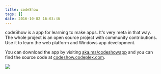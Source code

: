 ```yaml
---
title: codeShow
tags: []
date: 2016-10-02 16:03:46
---
```


codeShow is a app for learning to make apps. It&#39;s very meta in that way. The whole project is an open source project with community contributions. Use it to learn the web platform and Windows app development.

You can download the app by visiting [aka.ms/codeshowapp](http://aka.ms/codeshowapp) and you can find the source code at [codeshow.codeplex.com](http://codeshow.codeplex.com).

![](http://codefoster.blob.core.windows.net/site/image/e594a755c9a24a348b10f38513d4b2c5/codeshow_01_1.png)